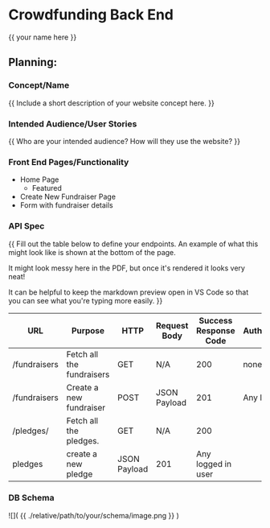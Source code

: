 # Crowdfunding Back End
{{ your name here }}

## Planning:
### Concept/Name
{{ Include a short description of your website concept here. }}

### Intended Audience/User Stories
{{ Who are your intended audience? How will they use the website? }}

### Front End Pages/Functionality
- Home Page
   - Featured 
- Create New Fundraiser Page
- Form with fundraiser details 

### API Spec
{{ Fill out the table below to define your endpoints. An example of what this might look like is shown at the bottom of the page. 

It might look messy here in the PDF, but once it's rendered it looks very neat! 

It can be helpful to keep the markdown preview open in VS Code so that you can see what you're typing more easily. }}

| URL          | Purpose                   | HTTP         | Request Body | Success Response Code | Authentication/Authorisation |
| ------------ | ------------------------- | ------------ | ------------ | --------------------- | ---------------------------- |
| /fundraisers | Fetch all the fundraisers | GET          | N/A          | 200                   | none                         |
| /fundraisers | Create a new fundraiser   | POST         | JSON Payload | 201                   | Any logged in user           |
| /pledges/    | Fetch all the pledges.    | GET          | N/A          | 200                   |                              |
| pledges      | create a new pledge       | JSON Payload | 201          | Any logged in user    |
### DB Schema
![]( {{ ./relative/path/to/your/schema/image.png }} )
